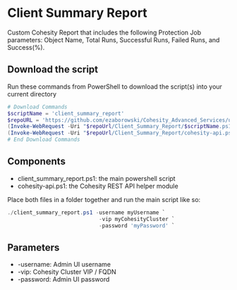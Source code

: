 # Client Summary Report

Custom Cohesity Report that includes the following Protection Job parameters: Object Name, Total Runs, Successful Runs, Failed Runs, and Success(%).

## Download the script

Run these commands from PowerShell to download the script(s) into your current directory

```powershell
# Download Commands
$scriptName = 'client_summary_report'
$repoURL = 'https://github.com/ezaborowski/Cohesity_Advanced_Services/upload/main/PowerShell/Memorial_Hermann'
(Invoke-WebRequest -Uri "$repoUrl/Client_Summary_Report/$scriptName.ps1").content | Out-File "$scriptName.ps1"; (Get-Content "$scriptName.ps1") | Set-Content "$scriptName.ps1"
(Invoke-WebRequest -Uri "$repoUrl/Client_Summary_Report/cohesity-api.ps1").content | Out-File cohesity-api.ps1; (Get-Content cohesity-api.ps1) | Set-Content cohesity-api.ps1
# End Download Commands
```

## Components

* client_summary_report.ps1: the main powershell script
* cohesity-api.ps1: the Cohesity REST API helper module

Place both files in a folder together and run the main script like so:

```powershell
./client_summary_report.ps1 -username myUsername `
                             -vip myCohesityCluster `
                             -password 'myPassword' `

```

## Parameters

* -username: Admin UI username
* -vip: Cohesity Cluster VIP / FQDN
* -password: Admin UI password
